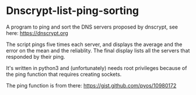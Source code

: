 # Dnscrypt-list-ping-sorting
A program to ping and sort the DNS servers proposed by dnscrypt, see here: https://dnscrypt.org

The script pings five times each server, and displays the average and the error on the mean and the reliablity. The final display lists all the servers that responded by their ping.

It's written in python3 and (unfortunately) needs root privileges because of the ping function that requires creating sockets. 

The ping function is from there: https://gist.github.com/pyos/10980172
